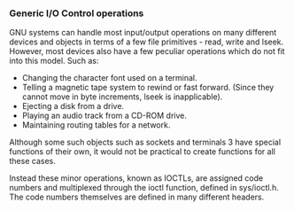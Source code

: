 ### Generic I/O Control operations

GNU systems can handle most input/output operations on many different devices and objects in terms of a few file primitives - read, write and lseek. However, most devices also have a few peculiar operations which do not fit into this model. Such as:

- Changing the character font used on a terminal.
- Telling a magnetic tape system to rewind or fast forward. (Since they cannot move in byte increments, lseek is inapplicable).
- Ejecting a disk from a drive.
- Playing an audio track from a CD-ROM drive.
- Maintaining routing tables for a network. 

Although some such objects such as sockets and terminals 3 have special functions of their own, it would not be practical to create functions for all these cases.

Instead these minor operations, known as IOCTLs, are assigned code numbers and multiplexed through the ioctl function, defined in sys/ioctl.h. The code numbers themselves are defined in many different headers. 
